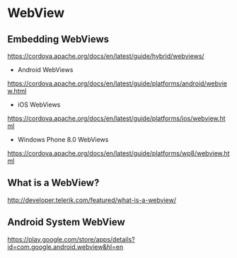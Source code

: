 # WebView  



## Embedding WebViews  

https://cordova.apache.org/docs/en/latest/guide/hybrid/webviews/  


+ Android WebViews  

https://cordova.apache.org/docs/en/latest/guide/platforms/android/webview.html  

+ iOS WebViews  

https://cordova.apache.org/docs/en/latest/guide/platforms/ios/webview.html  


+ Windows Phone 8.0 WebViews  

https://cordova.apache.org/docs/en/latest/guide/platforms/wp8/webview.html  



## What is a WebView?  

http://developer.telerik.com/featured/what-is-a-webview/  


## Android System WebView  

https://play.google.com/store/apps/details?id=com.google.android.webview&hl=en  













